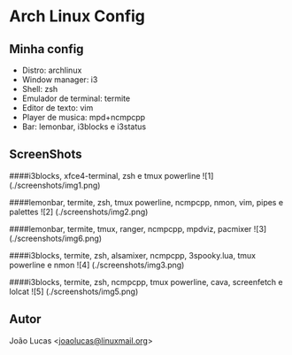 # Arch Linux Config

## Minha config
* Distro: archlinux
* Window manager: i3
* Shell: zsh
* Emulador de terminal: termite
* Editor de texto: vim
* Player de musica: mpd+ncmpcpp
* Bar: lemonbar, i3blocks e i3status

## ScreenShots	

####i3blocks, xfce4-terminal, zsh e tmux powerline 
![1] (./screenshots/img1.png)


####lemonbar, termite, zsh, tmux powerline, ncmpcpp, nmon, vim, pipes e palettes 
![2] (./screenshots/img2.png)

####lemonbar, termite, tmux, ranger, ncmpcpp, mpdviz, pacmixer
![3] (./screenshots/img6.png)

####i3blocks, termite, zsh, alsamixer, ncmpcpp, 3spooky.lua, tmux powerline e nmon 
![4] (./screenshots/img3.png)


####i3blocks, termite, zsh, ncmpcpp, tmux powerline, cava, screenfetch e lolcat
![5] (./screenshots/img5.png)


## Autor
João Lucas <<joaolucas@linuxmail.org>>
